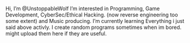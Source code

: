 Hi, I’m @UnstoppableWolf
I’m interested in Programming, Game Development, CyberSec/Ethical Hacking. (now reverse engineering too some extent) and Music producing. 
I’m currently learning Everything i just said above activly. I create random programs sometimes when im bored. might upload them here if they are useful.


<!---
UnstoppableWolf/UnstoppableWolf is a ✨ special ✨ repository because its `README.md` (this file) appears on your GitHub profile.
You can click the Preview link to take a look at your changes.
--->
